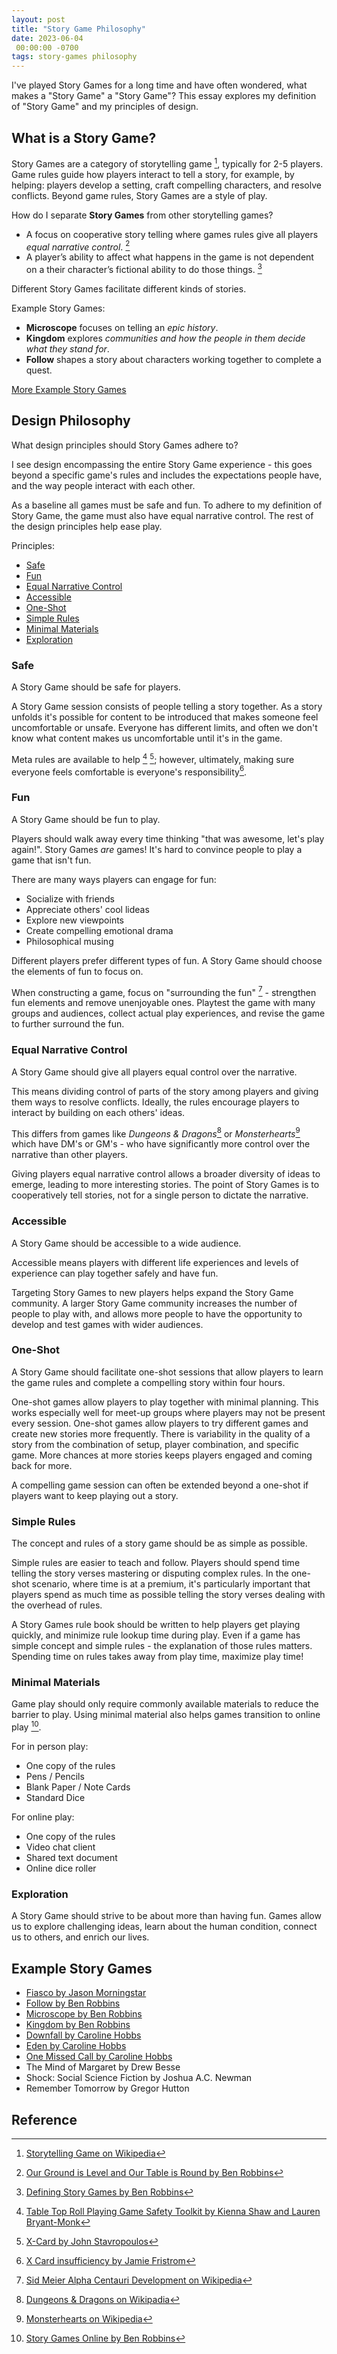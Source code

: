 ```yaml
---
layout: post
title: "Story Game Philosophy"
date: 2023-06-04
 00:00:00 -0700
tags: story-games philosophy
---
```


I've played Story Games for a long time and have often wondered, what makes a "Story Game" a "Story Game"? This essay explores my definition of "Story Game" and my principles of design.

## What is a Story Game?

Story Games are a category of storytelling game [^storytelling-game-wikipedia], typically for 2-5 players. Game rules guide how players interact to tell a story, for example, by helping: players develop a setting, craft compelling characters, and resolve conflicts. Beyond game rules, Story Games are a style of play.

How do I separate __Story Games__ from other storytelling games?

- A focus on cooperative story telling where games rules give all players _equal narrative control_. [^arsludi-our-ground-is-level]
- A player’s ability to affect what happens in the game is not dependent on a their character’s fictional ability to do those things. [^arsludi-defining-story-games] 

Different Story Games facilitate different kinds of stories.

Example Story Games:

- __Microscope__ focuses on telling an _epic history_.
- __Kingdom__ explores _communities and how the people in them decide what they stand for_.
- __Follow__ shapes a story about characters working together to complete a quest.

[More Example Story Games](#example-story-games)

## Design Philosophy

What design principles should Story Games adhere to?

I see design encompassing the entire Story Game experience - this goes beyond a specific game's rules and includes the expectations people have, and the way people interact with each other.

As a baseline all games must be safe and fun. To adhere to my definition of Story Game, the game must also have equal narrative control. The rest of the design principles help ease play.

Principles:

- [Safe](#safe)
- [Fun](#fun)
- [Equal Narrative Control](#equal-narrative-control)
- [Accessible](#accessible)
- [One-Shot](#one-shot)
- [Simple Rules](#simple-rules)
- [Minimal Materials](#minimal-materials)
- [Exploration](#exploration)

### Safe

A Story Game should be safe for players.

A Story Game session consists of people telling a story together. As a story unfolds it's possible for content to be introduced that makes someone feel uncomfortable or unsafe. Everyone has different limits, and often we don't know what content makes us uncomfortable until it's in the game.

Meta rules are available to help [^safety-toolkit] [^x-card]; however, ultimately, making sure everyone feels comfortable is everyone's responsibility[^x-card-insufficiency].

### Fun

A Story Game should be fun to play.

Players should walk away every time thinking "that was awesome, let's play again!". Story Games _are_ games! It's hard to convince people to play a game that isn't fun.

There are many ways players can engage for fun:

- Socialize with friends
- Appreciate others' cool lideas
- Explore new viewpoints
- Create compelling emotional drama
- Philosophical musing

Different players prefer different types of fun. A Story Game should choose the elements of fun to focus on.

When constructing a game, focus on "surrounding the fun" [^surround-the-fun] - strengthen fun elements and remove unenjoyable ones. Playtest the game with many groups and audiences, collect actual play experiences, and revise the game to further surround the fun.

### Equal Narrative Control

A Story Game should give all players equal control over the narrative.

This means dividing control of parts of the story among players and giving them ways to resolve conflicts. Ideally, the rules encourage players to interact by building on each others' ideas.

This differs from games like _Dungeons & Dragons_[^dnd-wikipedia] or _Monsterhearts_[^monsterhearts-wikipedia] which have DM's or GM's - who have significantly more control over the narrative than other players.

Giving players equal narrative control allows a broader diversity of ideas to emerge, leading to more interesting stories. The point of Story Games is to cooperatively tell stories, not for a single person to dictate the narrative.

### Accessible

A Story Game should be accessible to a wide audience.

Accessible means players with different life experiences and levels of experience can play together safely and have fun.

Targeting Story Games to new players helps expand the Story Game community. A larger Story Game community increases the number of people to play with, and allows more people to have the opportunity to develop and test games with wider audiences.

### One-Shot

A Story Game should facilitate one-shot sessions that allow players to learn the game rules and complete a compelling story within four hours.

One-shot games allow players to play together with minimal planning. This works especially well for meet-up groups where players may not be present every session. One-shot games allow players to try different games and create new stories more frequently. There is variability in the quality of a story from the combination of setup, player combination, and specific game. More chances at more stories keeps players engaged and coming back for more.

A compelling game session can often be extended beyond a one-shot if players want to keep playing out a story.

### Simple Rules

The concept and rules of a story game should be as simple as possible.

Simple rules are easier to teach and follow. Players should spend time telling the story verses mastering or disputing complex rules. In the one-shot scenario, where time is at a premium, it's particularly important that players spend as much time as possible telling the story verses dealing with the overhead of rules.

A Story Games rule book should be written to help players get playing quickly, and minimize rule lookup time during play. Even if a game has simple concept and simple rules - the explanation of those rules matters. Spending time on rules takes away from play time, maximize play time!

### Minimal Materials

Game play should only require commonly available materials to reduce the barrier to play. Using minimal material also helps games transition to online play [^story-games-online].

For in person play:

- One copy of the rules
- Pens / Pencils
- Blank Paper / Note Cards
- Standard Dice

For online play:

- One copy of the rules
- Video chat client
- Shared text document
- Online dice roller

### Exploration

A Story Game should strive to be about more than having fun. Games allow us to explore challenging ideas, learn about the human condition, connect us to others, and enrich our lives.

## Example Story Games

- [Fiasco by Jason Morningstar](https://bullypulpitgames.com/games/fiasco/)
- [Follow by Ben Robbins](http://www.lamemage.com/follow/)
- [Microscope by Ben Robbins](http://www.lamemage.com/microscope/)
- [Kingdom by Ben Robbins](http://www.lamemage.com/kingdom/)
- [Downfall by Caroline Hobbs](http://lessthanthreegames.com/downfall.html)
- [Eden by Caroline Hobbs](http://lessthanthreegames.com/eden.html)
- [One Missed Call by Caroline Hobbs](http://lessthanthreegames.com/one_missed_call.html)
- The Mind of Margaret by Drew Besse
- Shock: Social Science Fiction by Joshua A.C. Newman
- Remember Tomorrow by Gregor Hutton


## Reference

[^storytelling-game-wikipedia]: [Storytelling Game on Wikipedia](https://en.wikipedia.org/wiki/Storytelling_game)

[^arsludi-defining-story-games]: [Defining Story Games by Ben Robbins](https://arsludi.lamemage.com/index.php/460/defining-story-games/)

[^arsludi-our-ground-is-level]: [Our Ground is Level and Our Table is Round by Ben Robbins](https://arsludi.lamemage.com/index.php/218/our-ground-is-level-and-our-table-is-round/)

[^surround-the-fun]: [Sid Meier Alpha Centauri Development on Wikipedia](https://en.wikipedia.org/wiki/Sid_Meier%27s_Alpha_Centauri#Development)

[^x-card]: [X-Card by John Stavropoulos](https://docs.google.com/document/d/1SB0jsx34bWHZWbnNIVVuMjhDkrdFGo1_hSC2BWPlI3A/edit#heading=h.sge2nj90o9w0)

[^safety-toolkit]: [Table Top Roll Playing Game Safety Toolkit by Kienna Shaw and Lauren Bryant-Monk](https://drive.google.com/file/d/1M3LpDnVOc2G5UV03mWsqSU2QkDvHcmWX/view?usp=drive_link)

[^x-card-insufficiency]: [X Card insufficiency by Jamie Fristrom](https://www.gamedevblog.com/2019/11/the-insufficiency-of-the-x-card-and-story-games-safety.html)

[^dnd-wikipedia]: [Dungeons & Dragons on Wikipadia](https://en.wikipedia.org/wiki/Dungeons_%26_Dragons)

[^monsterhearts-wikipedia]: [Monsterhearts on Wikipedia](https://en.wikipedia.org/wiki/Monsterhearts)

[^story-games-online]: [Story Games Online by Ben Robbins](https://arsludi.lamemage.com/index.php/1738/story-games-online-what-ive-learned-so-far/)

